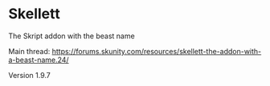 # Skellett
The Skript addon with the beast name

Main thread: https://forums.skunity.com/resources/skellett-the-addon-with-a-beast-name.24/

Version 1.9.7
